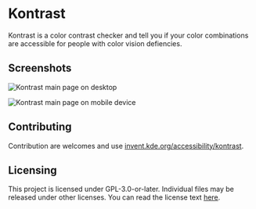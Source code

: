 # Kontrast

Kontrast is a color contrast checker and tell you if your color combinations are accessible for people with color vision defiencies.

## Screenshots

![Kontrast main page on desktop](https://cdn.kde.org/screenshots/kontrast/kontrast.png)

![Kontrast main page on mobile device](https://cdn.kde.org/screenshots/kontrast/kontrat_mobile.png)

## Contributing

Contribution are welcomes and use [invent.kde.org/accessibility/kontrast](https://invent.kde.org/accessibility/kontrast).

## Licensing

This project is licensed under GPL-3.0-or-later. Individual files may be released under other licenses. You can read the license text [here](https://invent.kde.org/accessibility/kontrast/-/tree/master/LICENSES).
